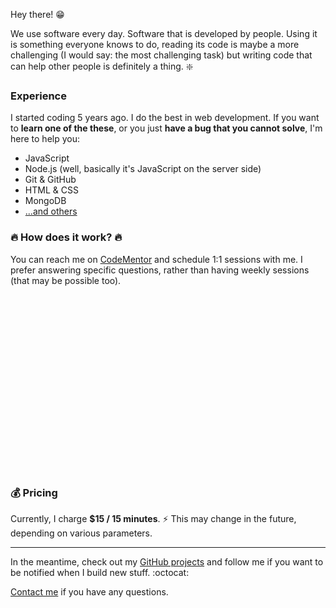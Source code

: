 Hey there! :grin:

We use software every day. Software that is developed by people. Using it is something everyone knows to do, reading its code is maybe a more challenging (I would say: the most challenging task) but writing code that can help other people is definitely a thing. :sparkle:

### Experience

I started coding 5 years ago. I do the best in web development. 
If you want to **learn one of the these**, or you just **have a bug that you cannot solve**, I'm here to help you:

 - JavaScript
 - Node.js (well, basically it's JavaScript on the server side)
 - Git & GitHub
 - HTML & CSS
 - MongoDB
 - [...and others](https://www.codementor.io/johnnyb)

### :fire: How does it work? :fire:

You can reach me on [CodeMentor](https://www.codementor.io/johnnyb) and schedule 1:1 sessions with me. 
I prefer answering specific questions, rather than having weekly sessions (that may be possible too).

<a href="https://codementor.io/johnnyb" target="_blank" style="background: url(http://i.imgur.com/Y1zl5aF.png); height: 283px; width: 250px; display: inline-block;"></a>


### :moneybag: Pricing

Currently, I charge **$15 / 15 minutes**. :zap:
This may change in the future, depending on various parameters.

---

In the meantime, check out my [GitHub projects](https://github.com/IonicaBizau) and follow me if you want to be notified when I build new stuff. :octocat:

[Contact me](/contact) if you have any questions.